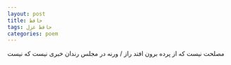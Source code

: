```yaml
---
layout: post
title: حافظ
tags: حافظ غزل
categories: poem
---
```


مصلحت نیست که از پرده برون افتد راز / ورنه در مجلس رندان خبری نیست که نیست